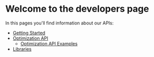 # Welcome to the developers page

In this pages you'll find information about our APIs:

* [Getting Started](developers/gettingStarted)
* [Optimization API](developers/optimization/README)
    * [Optimization API Examples](developers/optimization/examples)
* [Libraries](developers/libraries/README)